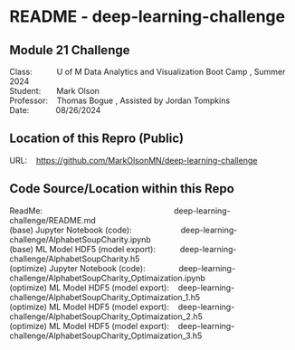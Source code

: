 # README - deep-learning-challenge  
  
## Module 21 Challenge  
Class:&nbsp;&nbsp;&nbsp;&nbsp;&nbsp;&nbsp;&nbsp;&nbsp;&nbsp;&nbsp;&nbsp;U of M Data Analytics and Visualization Boot Camp , Summer 2024  
Student:&nbsp;&nbsp;&nbsp;&nbsp;&nbsp;&nbsp;&nbsp;Mark Olson  
Professor:&nbsp;&nbsp;&nbsp;&nbsp;Thomas Bogue  ,  Assisted by Jordan Tompkins  
Date:&nbsp;&nbsp;&nbsp;&nbsp;&nbsp;&nbsp;&nbsp;&nbsp;&nbsp;&nbsp;&nbsp;&nbsp;08/26/2024  
  
## Location of this Repro (Public)  
URL:&nbsp;&nbsp;&nbsp;&nbsp;https://github.com/MarkOlsonMN/deep-learning-challenge  
  
## Code Source/Location within this Repo  
ReadMe:&nbsp;&nbsp;&nbsp;&nbsp;&nbsp;&nbsp;&nbsp;&nbsp;&nbsp;&nbsp;&nbsp;&nbsp;&nbsp;&nbsp;&nbsp;&nbsp;&nbsp;&nbsp;&nbsp;&nbsp;&nbsp;&nbsp;&nbsp;&nbsp;&nbsp;&nbsp;&nbsp;&nbsp;&nbsp;&nbsp;&nbsp;&nbsp;&nbsp;&nbsp;&nbsp;&nbsp;&nbsp;&nbsp;&nbsp;&nbsp;&nbsp;&nbsp;&nbsp;&nbsp;&nbsp;&nbsp;&nbsp;&nbsp;&nbsp;&nbsp;&nbsp;&nbsp;&nbsp;&nbsp;&nbsp;&nbsp;&nbsp;&nbsp;&nbsp;deep-learning-challenge/README.md  
(base) Jupyter Notebook (code):&nbsp;&nbsp;&nbsp;&nbsp;&nbsp;&nbsp;&nbsp;&nbsp;&nbsp;&nbsp;&nbsp;&nbsp;&nbsp;&nbsp;&nbsp;&nbsp;&nbsp;&nbsp;&nbsp;&nbsp;&nbsp;&nbsp;deep-learning-challenge/AlphabetSoupCharity.ipynb  
(base) ML Model HDF5 (model export):&nbsp;&nbsp;&nbsp;&nbsp;&nbsp;&nbsp;&nbsp;&nbsp;&nbsp;&nbsp;&nbsp;deep-learning-challenge/AlphabetSoupCharity.h5  
(optimize) Jupyter Notebook (code):&nbsp;&nbsp;&nbsp;&nbsp;&nbsp;&nbsp;&nbsp;&nbsp;&nbsp;&nbsp;&nbsp;&nbsp;&nbsp;&nbsp;&nbsp;deep-learning-challenge/AlphabetSoupCharity_Optimaization.ipynb  
(optimize) ML Model HDF5 (model export):&nbsp;&nbsp;&nbsp;&nbsp;deep-learning-challenge/AlphabetSoupCharity_Optimaization_1.h5  
(optimize) ML Model HDF5 (model export):&nbsp;&nbsp;&nbsp;&nbsp;deep-learning-challenge/AlphabetSoupCharity_Optimaization_2.h5  
(optimize) ML Model HDF5 (model export):&nbsp;&nbsp;&nbsp;&nbsp;deep-learning-challenge/AlphabetSoupCharity_Optimaization_3.h5  